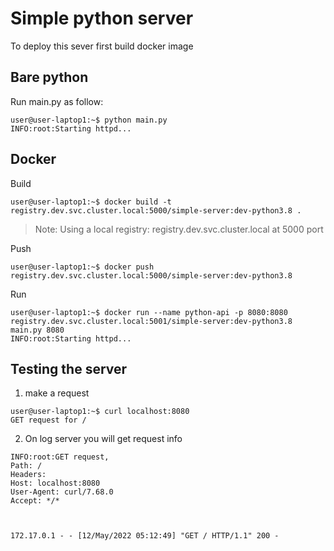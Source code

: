 # Simple python server

To deploy this sever first build docker image

## Bare python


Run main.py as follow:

```console
user@user-laptop1:~$ python main.py 
INFO:root:Starting httpd...
```


## Docker

Build

```console
user@user-laptop1:~$ docker build -t registry.dev.svc.cluster.local:5000/simple-server:dev-python3.8 .
```

> Note: Using a local registry: registry.dev.svc.cluster.local at 5000 port

Push 

```console
user@user-laptop1:~$ docker push registry.dev.svc.cluster.local:5000/simple-server:dev-python3.8
```
Run

```console
user@user-laptop1:~$ docker run --name python-api -p 8080:8080 registry.dev.svc.cluster.local:5001/simple-server:dev-python3.8 main.py 8080
INFO:root:Starting httpd...
```

## Testing the server

1. make a request

```console
user@user-laptop1:~$ curl localhost:8080
GET request for /
```
2. On log server you will get request info

```log
INFO:root:GET request,
Path: /
Headers:
Host: localhost:8080
User-Agent: curl/7.68.0
Accept: */*



172.17.0.1 - - [12/May/2022 05:12:49] "GET / HTTP/1.1" 200 -
```